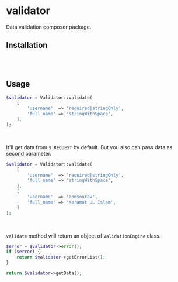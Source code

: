 # validator

Data validation composer package.

## Installation

<br>
<br>

## Usage

```php
$validator = Validator::validate(
    [
        'username'	=> 'required|stringOnly',
        'full_name'	=> 'stringWithSpace',
    ],
);
```

<br>

It'll get data from `$_REQUEST` by default. But you also can pass data as second parameter.

```php
$validator = Validator::validate(
    [
        'username'	=> 'required|stringOnly',
        'full_name'	=> 'stringWithSpace',
    ],
	[
		'username'	=> 'abmsourav',
		'full_name'	=> 'Keramot UL Islam',
	]
);
```

<br>

`validate` method will return an object of `ValidationEngine` class.

```php
$error = $validator->error();
if ($error) {
	return $validator->getErrorList();
}

return $validator->getData();
```
